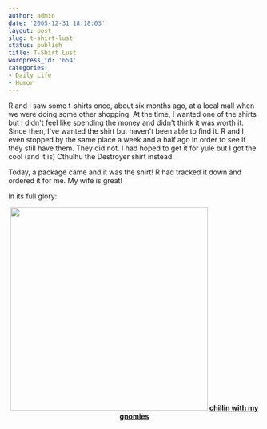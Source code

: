 ```yaml
---
author: admin
date: '2005-12-31 18:18:03'
layout: post
slug: t-shirt-lust
status: publish
title: T-Shirt Lust
wordpress_id: '654'
categories:
- Daily Life
- Humor
---
```

R and I saw some t-shirts once, about six months ago, at a local mall when we  were doing some other shopping. At the time, I wanted one of the shirts but I  didn't feel like spending the money and didn't think it was worth it. Since  then, I've wanted the shirt but haven't been able to find it. R and I even  stopped by the same place a week and a half ago in order to see if they still  have them. They did not. I had hoped to get it for yule but I got the cool (and  it is) Cthulhu the Destroyer shirt instead.

Today, a package came and it was the shirt! R had tracked it down and ordered  it for me. My wife is great!

In its full glory:

<p align="center"><img src="http://www.arcanology.com/images/gnomies.jpg" border="0" height="406" width="395" />
<strong> <a href="http://www.davidandgoliathtees.com/index.php?mode=DETAIL&amp;parent=AGSM&amp;pid=4857&amp;page=1"> chillin with my gnomies</a></strong>
